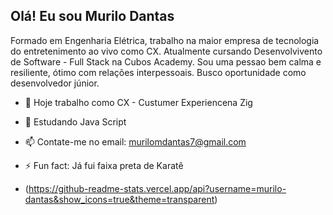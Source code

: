 ## Olá! Eu sou Murilo Dantas

Formado em Engenharia Elétrica, trabalho na maior empresa de tecnologia do entretenimento ao vivo como CX. Atualmente cursando Desenvolvivento de Software - Full Stack na Cubos Academy. Sou uma pessao bem calma e resiliente, ótimo com relações interpessoais. Busco oportunidade como desenvolvedor júnior.

- 🔭 Hoje trabalho como CX - Custumer Experiencena Zig
- 🌱 Estudando Java Script
- 📫 Contate-me no email: murilomdantas7@gmail.com
- ⚡ Fun fact: Já fui faixa preta de Karatê

- (https://github-readme-stats.vercel.app/api?username=murilo-dantas&show_icons=true&theme=transparent)
